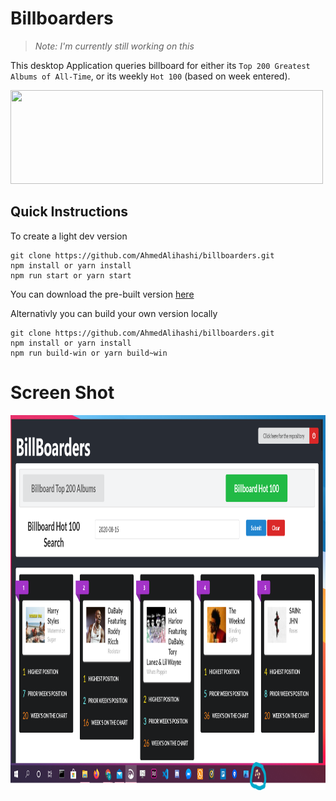 # Billboarders

> _Note: I'm currently still working on this_

This desktop Application queries billboard for either its `Top 200 Greatest Albums of All-Time`, or its weekly `Hot 100` (based on week entered).


<img src='https://media1.giphy.com/media/xlMtfovxvoDlkTWQYz/giphy.gif?cid=ecf05e47viab4rglmawsff4rewy43j0e990p0ph3o3xlusmz&rid=giphy.gif' height='150' width='500' ></img>

## Quick Instructions

To create a light dev version

```
git clone https://github.com/AhmedAlihashi/billboarders.git
npm install or yarn install
npm run start or yarn start
```

You can download the pre-built version [here](https://mega.nz/file/3i5EjaJD#dYnes6lGALsFS333mzPPd2Cgsb27YCaxgsq4Cv-hR70)

Alternativly you can build your own version locally

```
git clone https://github.com/AhmedAlihashi/billboarders.git
npm install or yarn install
npm run build-win or yarn build~win
```

# Screen Shot

<img src='./github/v2.png' height='600' width='800' ></img>
